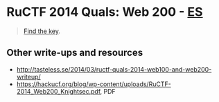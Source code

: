 # RuCTF 2014 Quals: Web 200 - [ES](https://github.com/HackerDom/ructf-2014-quals/tree/master/tasks/es)

> [Find the key](http://w2.quals.ructf.org/).

## Other write-ups and resources

* <http://tasteless.se/2014/03/ructf-quals-2014-web100-and-web200-writeup/>
* <https://hackucf.org/blog/wp-content/uploads/RuCTF-2014_Web200_Knightsec.pdf>, PDF
